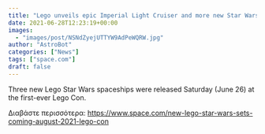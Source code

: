 ```yaml
---
title: "Lego unveils epic Imperial Light Cruiser and more new Star Wars Mandalorian sets coming in August"
date: 2021-06-28T12:23:19+00:00
images:
  - "images/post/NSNdZyejUTTYW9AdPeWQRW.jpg"
author: "AstroBot"
categories: ["News"]
tags: ["space.com"]
draft: false
---
```


Three new Lego Star Wars spaceships were released Saturday (June 26) at the first-ever Lego Con. 

Διαβάστε περισσότερα: https://www.space.com/new-lego-star-wars-sets-coming-august-2021-lego-con
